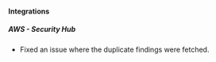 
#### Integrations
##### AWS - Security Hub
- Fixed an issue where the duplicate findings were fetched.
